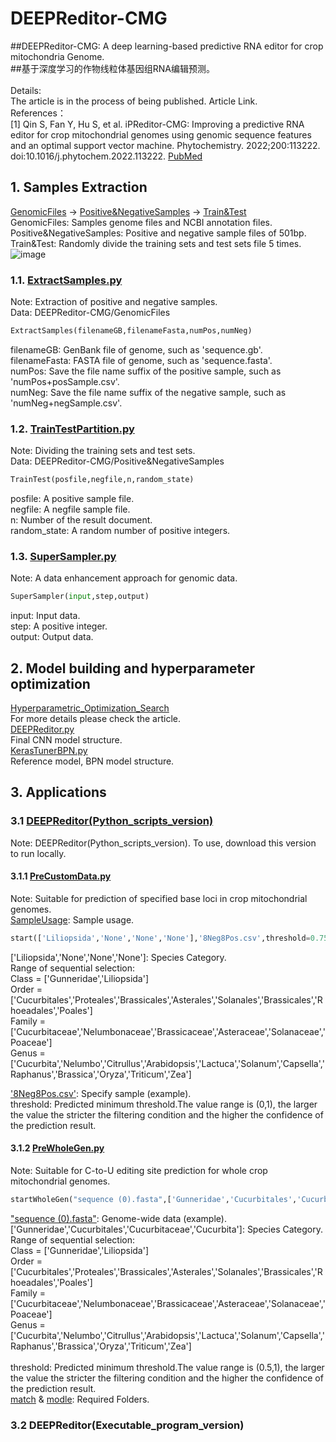 # DEEPReditor-CMG
##DEEPReditor-CMG: A deep learning-based predictive RNA editor for crop mitochondria Genome.<br>
##基于深度学习的作物线粒体基因组RNA编辑预测。<br><br>
Details:<br> 
The article is in the process of being published. Article Link.<br>
References：<br>
[1] Qin S, Fan Y, Hu S, et al. iPReditor-CMG: Improving a predictive RNA editor for crop mitochondrial genomes using genomic sequence features and an optimal support vector machine. Phytochemistry. 2022;200:113222. doi:10.1016/j.phytochem.2022.113222. [PubMed](https://pubmed.ncbi.nlm.nih.gov/35561852/)
## 1. Samples Extraction
[GenomicFiles](https://github.com/Qinsidong/DEEPReditor-CMG/tree/main/GenomicFiles) $\rightarrow$ [Positive&NegativeSamples](https://github.com/Qinsidong/DEEPReditor-CMG/tree/main/Positive&NegativeSamples) $\rightarrow$ [Train&Test](https://github.com/Qinsidong/DEEPReditor-CMG/tree/main/Train&Test)<br>
GenomicFiles: Samples genome files and NCBI annotation files.<br>
Positive&NegativeSamples: Positive and negative sample files of 501bp.<br>
Train&Test: Randomly divide the training sets and test sets file 5 times.<br>
![image](https://user-images.githubusercontent.com/73972671/217203098-82994219-0107-4ff9-8b6e-56d017122914.png)

### 1.1. [ExtractSamples.py](https://github.com/Qinsidong/DEEPReditor-CMG/blob/main/ExtractSamples.py)
Note: Extraction of positive and negative samples.<br>
Data: DEEPReditor-CMG/GenomicFiles <br>
```python
ExtractSamples(filenameGB,filenameFasta,numPos,numNeg)
```
filenameGB: GenBank file of genome, such as 'sequence.gb'.<br> 
filenameFasta: FASTA file of genome, such as 'sequence.fasta'.<br> 
numPos: Save the file name suffix of the positive sample, such as 'numPos+posSample.csv'.<br> 
numNeg: Save the file name suffix of the negative sample, such as 'numNeg+negSample.csv'.<br> 
### 1.2. [TrainTestPartition.py](https://github.com/Qinsidong/DEEPReditor-CMG/blob/main/TrainTestPartition.py)
Note: Dividing the training sets and test sets.<br>
Data: DEEPReditor-CMG/Positive&NegativeSamples <br>
```python
TrainTest(posfile,negfile,n,random_state)
```
posfile: A positive sample file.<br>
negfile: A negfile sample file.<br>
n: Number of the result document.<br>
random_state: A random number of positive integers.<br>
### 1.3. [SuperSampler.py](https://github.com/Qinsidong/DEEPReditor-CMG/blob/main/SuperSampler.py)
Note: A data enhancement approach for genomic data.<br>
```python
SuperSampler(input,step,output)
```
input: Input data.<br>
step: A positive integer.<br>
output: Output data.<br>

## 2. Model building and hyperparameter optimization
[Hyperparametric_Optimization_Search](https://github.com/Qinsidong/DEEPReditor-CMG/tree/main/Hyperparametric_Optimization_Search)<br>
For more details please check the article.<br>
[DEEPReditor.py](https://github.com/Qinsidong/DEEPReditor-CMG/blob/main/Hyperparametric_Optimization_Search/Final_model_structure/DEEPReditor.py)<br>
Final CNN model structure.<br>
[KerasTunerBPN.py](https://github.com/Qinsidong/DEEPReditor-CMG/blob/main/Hyperparametric_Optimization_Search/Final_model_structure/KerasTunerBPN.py)<br>
Reference model, BPN model structure.<br>


## 3. Applications
### 3.1 [DEEPReditor(Python_scripts_version)](https://github.com/Qinsidong/DEEPReditor-CMG/tree/main/DEEPReditor(Python_scripts_version))
Note: DEEPReditor(Python_scripts_version). To use, download this version to run locally.
#### 3.1.1 [PreCustomData.py](https://github.com/Qinsidong/DEEPReditor-CMG/blob/main/DEEPReditor(Python_scripts_version)/PreCustomData.py)
Note: Suitable for prediction of specified base loci in crop mitochondrial genomes.<br>
[SampleUsage](https://github.com/Qinsidong/DEEPReditor-CMG/tree/main/DEEPReditor(Python_scripts_version)/SampleUsage): Sample usage.
```python
start(['Liliopsida','None','None','None'],'8Neg8Pos.csv',threshold=0.75)
```
['Liliopsida','None','None','None']: Species Category.<br>
Range of sequential selection:<br>
Class = ['Gunneridae','Liliopsida']<br>
Order = ['Cucurbitales','Proteales','Brassicales','Asterales','Solanales','Brassicales','Rhoeadales','Poales']<br>
Family = ['Cucurbitaceae','Nelumbonaceae','Brassicaceae','Asteraceae','Solanaceae','Poaceae']<br>
Genus = ['Cucurbita','Nelumbo','Citrullus','Arabidopsis','Lactuca','Solanum','Capsella','Raphanus','Brassica','Oryza','Triticum','Zea']<br>

['8Neg8Pos.csv'](https://github.com/Qinsidong/DEEPReditor-CMG/blob/main/DEEPReditor(Python_scripts_version)/SampleUsage/8Neg8Pos.csv): Specify sample (example).<br>
threshold: Predicted minimum threshold.The value range is (0,1), the larger the value the stricter the filtering condition and the higher the confidence of the prediction result.<br>
#### 3.1.2 [PreWholeGen.py](https://github.com/Qinsidong/DEEPReditor-CMG/blob/main/DEEPReditor(Python_scripts_version)/PreWholeGen.py)
Note: Suitable for C-to-U editing site prediction for whole crop mitochondrial genomes.
```python
startWholeGen("sequence (0).fasta",['Gunneridae','Cucurbitales','Cucurbitaceae','Cucurbita'],threshold=0.9999)
```
["sequence (0).fasta"](https://github.com/Qinsidong/DEEPReditor-CMG/blob/main/DEEPReditor(Python_scripts_version)/SampleUsage/sequence%20(0).fasta): Genome-wide data (example).<br>
['Gunneridae','Cucurbitales','Cucurbitaceae','Cucurbita']: Species Category.<br>
Range of sequential selection:<br>
Class = ['Gunneridae','Liliopsida']<br>
Order = ['Cucurbitales','Proteales','Brassicales','Asterales','Solanales','Brassicales','Rhoeadales','Poales']<br>
Family = ['Cucurbitaceae','Nelumbonaceae','Brassicaceae','Asteraceae','Solanaceae','Poaceae']<br>
Genus = ['Cucurbita','Nelumbo','Citrullus','Arabidopsis','Lactuca','Solanum','Capsella','Raphanus','Brassica','Oryza','Triticum','Zea']<br>
<br>
threshold: Predicted minimum threshold.The value range is (0.5,1), the larger the value the stricter the filtering condition and the higher the confidence of the prediction result.<br>
[match](https://github.com/Qinsidong/DEEPReditor-CMG/tree/main/DEEPReditor(Python_scripts_version)/match) & [modle](https://github.com/Qinsidong/DEEPReditor-CMG/tree/main/DEEPReditor(Python_scripts_version)/model): Required Folders.
### 3.2 DEEPReditor(Executable_program_version)
